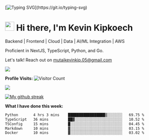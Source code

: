 
[![Typing SVG](https://readme-typing-svg.herokuapp.com?font=Courier+new&color=%23808080&size=40&width=800&duration=6969&lines=Welcome+to+my+profile!)](https://git.io/typing-svg)
# <img src="https://raw.githubusercontent.com/iampavangandhi/iampavangandhi/master/gifs/Hi.gif" width="30px"> Hi there, I'm Kevin Kipkoech

Backend | Frontend | Cloud | Data | AI/ML Integration | AWS

Proficient in NextJS, TypeScript, Python, and Go. 

Let's talk! Reach out on mutaikevinkip.05@gmail.com 

[![](https://img.shields.io/badge/linkedin-%230077B5.svg?style=for-the-badge&logo=linkedin)](https://www.linkedin.com/in/kevin-kipkoech-651a15108)


**Profile Visits:**
![Visitor Count](https://profile-counter.glitch.me/KevinKipkoechMutai/count.svg)

<img src="https://github-readme-stats.vercel.app/api/top-langs?username=KevinKipkoechMutai&layout=compact&theme=blue-green"/>

[![My github streak](https://github-readme-streak-stats.herokuapp.com/?user=KevinKipkoechMutai&theme=blue-green)](https://github.com/KevinKIpkoechMutai/github-readme-streak-stats)


**What I have done this week:**
<!--START_SECTION:waka-->

```txt
Python       4 hrs 3 mins    █████████████████▒░░░░░░░   69.75 %
TypeScript   36 mins         ██▓░░░░░░░░░░░░░░░░░░░░░░   10.52 %
TSConfig     15 mins         █░░░░░░░░░░░░░░░░░░░░░░░░   04.45 %
Markdown     10 mins         ▓░░░░░░░░░░░░░░░░░░░░░░░░   03.15 %
Docker       10 mins         ▓░░░░░░░░░░░░░░░░░░░░░░░░   03.02 %
```

<!--END_SECTION:waka-->

